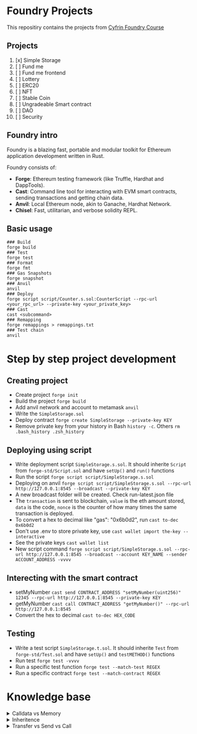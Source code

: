 # Foundry Projects
This repositiry contains the projects from [Cyfrin Foundry Course](https://github.com/Cyfrin/foundry-full-course-f23)

## Projects
1. [x] Simple Storage
2. [ ] Fund me 
3. [ ] Fund me frontend
4. [ ] Lottery
5. [ ] ERC20
6. [ ] NFT
7. [ ] Stable Coin
8. [ ] Ungradeable Smart contract
9. [ ] DAO
10. [ ] Security


## Foundry intro
Foundry is a blazing fast, portable and modular toolkit for Ethereum application development written in Rust.

Foundry consists of:
-   **Forge**: Ethereum testing framework (like Truffle, Hardhat and DappTools).
-   **Cast**: Command line tool for interacting with EVM smart contracts, sending transactions and getting chain data.
-   **Anvil**: Local Ethereum node, akin to Ganache, Hardhat Network.
-   **Chisel**: Fast, utilitarian, and verbose solidity REPL.

## Basic usage
```shell
### Build
forge build
### Test
forge test
### Format
forge fmt
### Gas Snapshots 
forge snapshot
### Anvil
anvil
### Deploy
forge script script/Counter.s.sol:CounterScript --rpc-url <your_rpc_url> --private-key <your_private_key>
### Cast
cast <subcommand>
### Remapping
forge remappings > remappings.txt
### Test chain
anvil
```


# Step by step project development

## Creating project
- Create project `forge init`
- Build the project `forge build`
- Add anvil network and account to metamask `anvil`
- Write the `SimpleStorage.sol`
- Deploy contract `forge create SimpleStorage --private-key KEY`
- Remove private key from your history in Bash `history -c`. Others `rm .bash_history .zsh_history`

## Deploying using script
- Write deployment script `SimpleStorage.s.sol`. It should inherite `Script` from `forge-std/Script.sol` and have `setUp()` and `run()` functions
- Run the script `forge script script/SimpleStorage.s.sol`
- Deploying on anvil `forge script script/SimpleStorage.s.sol --rpc-url http://127.0.0.1:8545 --broadcast --private-key KEY` 
- A new broadcast folder will be created. Check run-latest.json file
- The `transaction` is sent to blockchain, `value` is the eth amount stored, `data` is the code, `nonce` is the counter of how many times the same transaction is deployed.
- To convert a hex to decimal like "gas": "0x6b0d2", run `cast to-dec 0x6b0d2`
- Don't use .env to store private key, use `cast wallet import the-key --interactive`
- See the private keys `cast wallet list`
- New script command `forge script script/SimpleStorage.s.sol --rpc-url http://127.0.0.1:8545 --broadcast --account KEY_NAME --sender ACCOUNT_ADDRESS -vvvv`

## Interecting with the smart contract
- setMyNumber `cast send CONTRACT_ADDRESS "setMyNumber(uint256)" 12345 --rpc-url http://127.0.0.1:8545 --private-key KEY`
- getMyNumber `cast call CONTRACT_ADDRESS "getMyNumber()" --rpc-url http://127.0.0.1:8545`
- Convert the hex to decimal `cast to-dec HEX_CODE`

## Testing
- Write a test script `SimpleStorage.t.sol`. It should inherite `Test` from `forge-std/Test.sol` and have `setUp()` and `testMETHOD()` functions
- Run test `forge test -vvvv`
- Run a specific test function `forge test --match-test REGEX`
- Run a specific contract `forge test --match-contract REGEX`



# Knowledge base

<details>
<summary>Calldata vs Memory</summary>

| Aspect        | Calldata                                 | Memory                                           |
| ------------- | ---------------------------------------- | ------------------------------------------------ |
| Mutability    | Immutable                                | Mutable                                          |
| Usage         | Function arguments are passed through it | Used for temporary data storage and manipulation |
| Efficiency    | Efficient for reading                    | Efficient for data manipulation                  |
| Modifiability | Cannot be modified                       | Can be modified during contract execution        |
| Persistence   | Data is not persistent                   | Data is not persistent                           |
| Clearing      | N/A                                      | Cleared between function calls                   |
| Size          | Limited                                  | Dynamic                                          |


</details>


<details>
<summary>Inheritence</summary>

- To make a method overrideable make it `virtual`
- A contract can inherite another using `is` operator
- Add `override` modifier to the child contract method
</details>


<details>
<summary>Transfer vs Send vs Call</summary>

| Feature          | send                                  | transfer                            | call                                      |
|------------------|---------------------------------------|-------------------------------------|-------------------------------------------|
| **Syntax**       | `address.send(uint256 amount) returns (bool)` | `address.transfer(uint256 amount)` | `address.call{value: uint256}(bytes memory data) returns (bool, bytes memory)` |
| **Gas Limit**    | 2300 (only for logging)               | 2300 (only for logging)             | All available gas or a specific amount    |
| **Error Handling** | Returns `false` on failure           | Throws an exception on failure      | Returns a boolean value and allows access to returned data |
| **Use Case**     | Low-level method for sending Ether, requires explicit failure handling | Automatically reverts on failure, used for simple Ether transfers | Flexible method for sending Ether and calling functions on contracts, requires explicit error handling |
| **Security**     | Safer against reentrancy attacks due to gas limit | Safer against reentrancy attacks due to automatic revert on failure | Requires careful error handling to avoid security pitfalls like reentrancy attacks |
</details>

